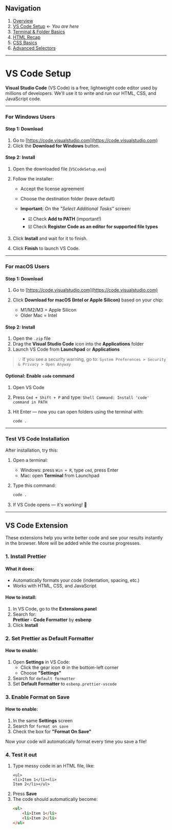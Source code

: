## Navigation

1. [Overview](README.md)
2. [VS Code Setup](01-setup-vscode.md) ← _You are here_
3. [Terminal & Folder Basics](02-terminal-folder.md)
4. [HTML Recap](03-html-recap.md)
5. [CSS Basics](04-css-basics.md)
6. [Advanced Selectors](05-advanced-selectors.md)

---

# VS Code Setup

**Visual Studio Code** (VS Code) is a free, lightweight code editor used by millions of developers. We'll use it to write and run our HTML, CSS, and JavaScript code.

---

### For Windows Users

#### Step 1: Download

1. Go to [https://code.visualstudio.com](https://code.visualstudio.com)
2. Click the **Download for Windows** button.

#### Step 2: Install

1. Open the downloaded file (`VSCodeSetup.exe`)
2. Follow the installer:

    - Accept the license agreement
    - Choose the destination folder (leave default)
    - **Important:** On the _"Select Additional Tasks"_ screen:

        - ☑️ Check **Add to PATH** (important!)
        - ☑️ Check **Register Code as an editor for supported file types**

3. Click **Install** and wait for it to finish.
4. Click **Finish** to launch VS Code.

---

### For macOS Users

#### Step 1: Download

1. Go to [https://code.visualstudio.com](https://code.visualstudio.com)
2. Click **Download for macOS (Intel or Apple Silicon)** based on your chip:

    - M1/M2/M3 = Apple Silicon
    - Older Mac = Intel

#### Step 2: Install

1. Open the `.zip` file
2. Drag the **Visual Studio Code** icon into the **Applications** folder
3. Launch VS Code from **Launchpad** or **Applications**

> 💡 If you see a security warning, go to:
> `System Preferences > Security & Privacy > Open Anyway`

#### Optional: Enable `code` command

1. Open VS Code
2. Press `Cmd + Shift + P` and type:
   `Shell Command: Install 'code' command in PATH`
3. Hit Enter — now you can open folders using the terminal with:

    ```bash
    code .
    ```

---

### Test VS Code Installation

After installation, try this:

1. Open a terminal:

    - Windows: press `Win + R`, type `cmd`, press Enter
    - Mac: open **Terminal** from Launchpad

2. Type this command:

    ```bash
    code .
    ```

3. If VS Code opens — it's working! 🎉

---

## VS Code Extension

These extensions help you write better code and see your results instantly in the browser. More will be added while the course progresses.

### 1. Install **Prettier**

#### What it does:

-   Automatically formats your code (indentation, spacing, etc.)
-   Works with HTML, CSS, and JavaScript

#### How to install:

1. In VS Code, go to the **Extensions panel**
2. Search for:  
   **Prettier - Code Formatter** by **esbenp**
3. Click **Install**

### 2. Set Prettier as Default Formatter

#### How to enable:

1. Open **Settings** in VS Code:
    - Click the gear icon ⚙️ in the bottom-left corner
    - Choose **"Settings"**
2. Search for `default formatter`
3. Set **Default Formatter** to `esbenp.prettier-vscode`

### 3. Enable Format on Save

#### How to enable:

1. In the same **Settings** screen
2. Search for `format on save`
3. Check the box for **"Format On Save"**

Now your code will automatically format every time you save a file!

### 4. Test it out

1. Type messy code in an HTML file, like:
    ```
    <ul>
    <li>Item 1</li><li>
    Item 2</li></ul>
    ```
2. Press **Save**
3. The code should automatically become:
    ```html
    <ul>
        <li>Item 1</li>
        <li>Item 2</li>
    </ul>
    ```
